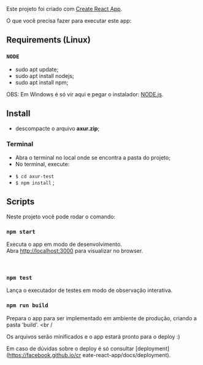 Este projeto foi criado com [Create React App](https://github.com/facebook/create-react-app). <br />
 
 O que você precisa fazer para executar este app:
 
 ## Requirements (Linux)
 
 ### `NODE`
 
 * sudo apt update;
 * sudo apt install nodejs;
 * sudo apt install npm;
 
 OBS: Em Windows é só vir aqui e pegar o instalador: [NODE.js](http://nodejs.org/).
 
 ## Install
 
 - descompacte o arquivo **axur.zip**;
 
 ### Terminal

 * Abra o terminal no local onde se encontra a pasta do projeto;
 * No terminal, execute: 
 - `$ cd axur-test`
 - `$ npm install` ;
 
 ## Scripts
 
 Neste projeto você pode rodar o comando:
 
 ### `npm start`
 
 Executa o app em modo de desenvolvimento. <br />
 Abra [http://localhost:3000](http://localhost:3000) para visualizar no browser.
 
 <br />
 
 ### `npm test`
 
 Lança o executador de testes em modo de observação interativa. <br />
 
 ### `npm run build`
 
 Prepara o app para ser implementado em ambiente de produção, criando a pasta 'build'. <br /
 >
 
 Os arquivos serão minificados e o app estará pronto para o deploy :)
 
 Em caso de dúvidas sobre o deploy é só consultar [deployment](https://facebook.github.io/cr
 eate-react-app/docs/deployment).
